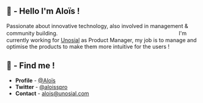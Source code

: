 ## 👋 - Hello I'm Aloïs !

Passionate about innovative technology, also involved in management & community building. ㅤㅤㅤㅤㅤㅤㅤㅤㅤㅤㅤㅤㅤㅤㅤㅤㅤㅤㅤㅤㅤㅤㅤㅤ
I'm currently working for [Unosial](https://unosial.com) as Product Manager, my job is to manage and optimise the products to make them more intuitive for the users !

## 🙌 - Find me !

- **Profile** - [@Aloïs](https://unosial.bio/alois)
- **Twitter** - [@aloisspro](https://twitter.com/aloisspro)
- **Contact** - [alois@unosial.com](alois@unosial.com)
